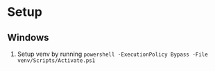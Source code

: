 # Setup

## Windows

1. Setup venv by running ```powershell -ExecutionPolicy Bypass -File venv/Scripts/Activate.ps1```
